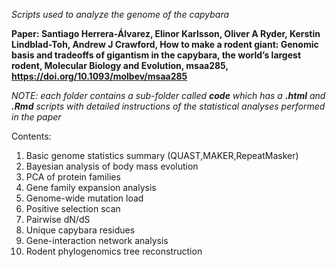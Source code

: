 *Scripts used to analyze the genome of the capybara*

**Paper: Santiago Herrera-Álvarez, Elinor Karlsson, Oliver A Ryder, Kerstin Lindblad-Toh, Andrew J Crawford, How to make a rodent giant: Genomic basis and tradeoffs of gigantism in the capybara, the world’s largest rodent, Molecular Biology and Evolution, msaa285, https://doi.org/10.1093/molbev/msaa285**

*NOTE: each folder contains a sub-folder called **code** which has a **.html** and **.Rmd** scripts with detailed instructions of the statistical analyses performed in the paper*

Contents:
1. Basic genome statistics summary (QUAST,MAKER,RepeatMasker)
2. Bayesian analysis of body mass evolution
3. PCA of protein families
4. Gene family expansion analysis
5. Genome-wide mutation load
6. Positive selection scan
7. Pairwise dN/dS 
8. Unique capybara residues
9. Gene-interaction network analysis
10. Rodent phylogenomics tree reconstruction
